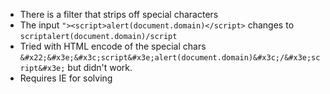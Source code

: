 - There is a filter that strips off special characters
- The input `"><script>alert(document.domain)</script>` changes to `scriptalert(document.domain)/script`
- Tried with HTML encode of the special chars `&#x22;&#x3e;&#x3c;script&#x3e;alert(document.domain)&#x3c;/&#x3e;script&#x3e;` but didn't work.
- Requires IE for solving